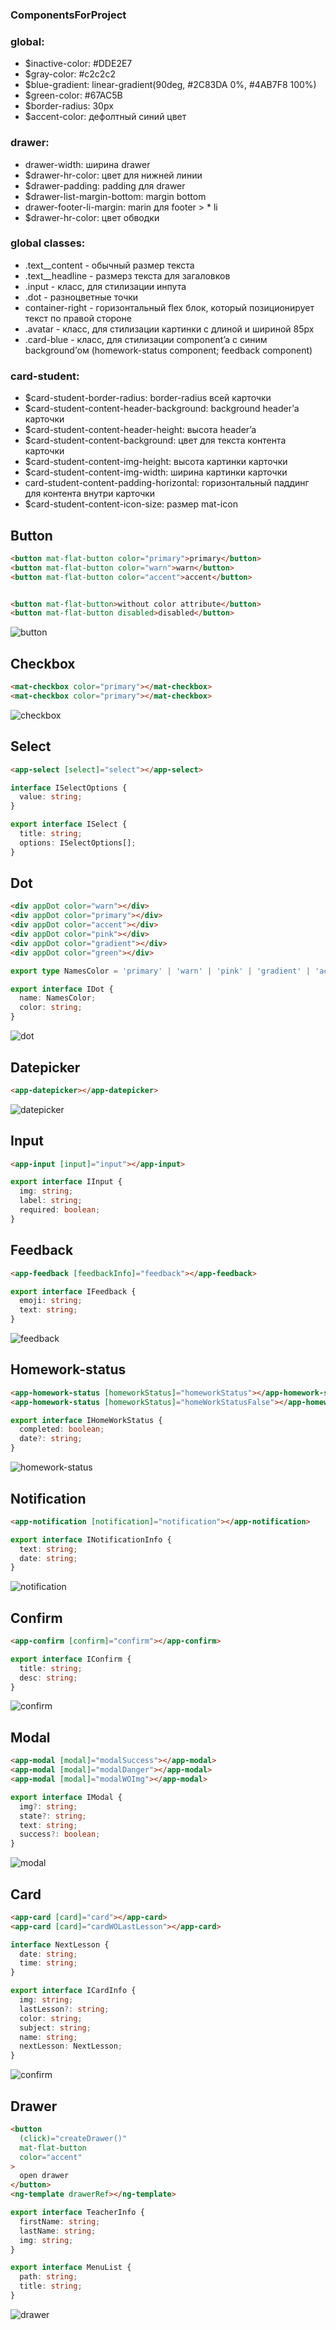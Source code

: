 ### ComponentsForProject
<h3>global: </h3>
<ul>
    <li>$inactive-color: #DDE2E7</li>
    <li>$gray-color: #c2c2c2</li>
    <li>$blue-gradient: linear-gradient(90deg, #2C83DA 0%, #4AB7F8 100%)</li>
    <li>$green-color: #67AC5B</li>
    <li>$border-radius: 30px</li>
    <li>$accent-color: дефолтный синий цвет</li>
</ul>

<h3>drawer: </h3>
<ul>
    <li>drawer-width: ширина drawer</li>
    <li>$drawer-hr-color: цвет для нижней линии</li>
    <li>$drawer-padding: padding для drawer</li>
    <li>$drawer-list-margin-bottom: margin bottom</li>
    <li>drawer-footer-li-margin: marin для footer > * li</li>
    <li>$drawer-hr-color: цвет обводки</li>
</ul>

<h3>global classes: </h3>
<ul>
    <li>.text__content - обычный размер текста</li>
    <li>.text__headline - размерз текста для загаловков</li>
    <li>.input - класс, для стилизации инпута</li>
    <li>.dot - разноцветные точки</li>
    <li>container-right - горизонтальный flex блок, который позиционирует текст по правой стороне </li>
    <li>.avatar - класс, для стилизации картинки с длиной и шириной 85px</li>
    <li>.card-blue - класс, для стилизации component’a с синим background’ом (homework-status component; feedback component)</li>
</ul>

<h3>card-student:</h3>
<ul>
    <li>$card-student-border-radius:  border-radius всей карточки</li>
    <li>$card-student-content-header-background: background header’а карточки</li>
    <li>$card-student-content-header-height: высота header’a</li>
    <li>$card-student-content-background: цвет для текста контента карточки</li>
    <li>$card-student-content-img-height: высота картинки карточки</li>
    <li>$card-student-content-img-width:  ширина картинки карточки</li>
    <li>card-student-content-padding-horizontal: горизонтальный паддинг для контента внутри карточки</li>
    <li>$card-student-content-icon-size: размер mat-icon</li>
</ul>

## Button
~~~html
<button mat-flat-button color="primary">primary</button>
<button mat-flat-button color="warn">warn</button>
<button mat-flat-button color="accent">accent</button>


<button mat-flat-button>without color attribute</button>
<button mat-flat-button disabled>disabled</button>
~~~
![button](./readme-img/button.png)

## Checkbox
~~~html
<mat-checkbox color="primary"></mat-checkbox>
<mat-checkbox color="primary"></mat-checkbox>
~~~
![checkbox](./readme-img/checkbox.png)

## Select
~~~html
<app-select [select]="select"></app-select>
~~~
~~~ts
interface ISelectOptions {
  value: string;
}

export interface ISelect {
  title: string;
  options: ISelectOptions[];
}
~~~

## Dot
~~~html
<div appDot color="warn"></div>
<div appDot color="primary"></div>
<div appDot color="accent"></div>
<div appDot color="pink"></div>
<div appDot color="gradient"></div>
<div appDot color="green"></div>
~~~
~~~ts
export type NamesColor = 'primary' | 'warn' | 'pink' | 'gradient' | 'accent' | 'green';

export interface IDot {
  name: NamesColor;
  color: string;
}
~~~
![dot](./readme-img/dot.png)

## Datepicker
~~~html
<app-datepicker></app-datepicker>
~~~
![datepicker](./readme-img/datepicker.png)

## Input
~~~html
<app-input [input]="input"></app-input>
~~~
~~~ts
export interface IInput {
  img: string;
  label: string;
  required: boolean;
}
~~~

## Feedback
~~~html
<app-feedback [feedbackInfo]="feedback"></app-feedback>
~~~
~~~ts
export interface IFeedback {
  emoji: string;
  text: string;
}
~~~
![feedback](./readme-img/feedback.png)

## Homework-status
~~~html
<app-homework-status [homeworkStatus]="homeworkStatus"></app-homework-status>
<app-homework-status [homeworkStatus]="homeWorkStatusFalse"></app-homework-status>
~~~
~~~ts
export interface IHomeWorkStatus {
  completed: boolean;
  date?: string;
}
~~~
![homework-status](./readme-img/homework-status.png)

## Notification
~~~html
<app-notification [notification]="notification"></app-notification>
~~~
~~~ts
export interface INotificationInfo {
  text: string;
  date: string;
}
~~~
![notification](./readme-img/notification.png)

## Confirm
~~~html
<app-confirm [confirm]="confirm"></app-confirm>
~~~
~~~ts
export interface IConfirm {
  title: string;
  desc: string;
}
~~~
![confirm](./readme-img/confirm.png)

## Modal
~~~html
<app-modal [modal]="modalSuccess"></app-modal>
<app-modal [modal]="modalDanger"></app-modal>
<app-modal [modal]="modalWOImg"></app-modal>
~~~
~~~ts
export interface IModal {
  img?: string;
  state?: string;
  text: string;
  success?: boolean;
}
~~~
![modal](./readme-img/modal.png)

## Card
~~~html
<app-card [card]="card"></app-card>
<app-card [card]="cardWOLastLesson"></app-card>
~~~
~~~ts
interface NextLesson {
  date: string;
  time: string;
}

export interface ICardInfo {
  img: string;
  lastLesson?: string;
  color: string;
  subject: string;
  name: string;
  nextLesson: NextLesson;
}
~~~
![confirm](./readme-img/modal.png)

## Drawer
~~~html
<button
  (click)="createDrawer()"
  mat-flat-button
  color="accent"
>
  open drawer
</button>
<ng-template drawerRef></ng-template>
~~~
~~~ts
export interface TeacherInfo {
  firstName: string;
  lastName: string;
  img: string;
}

export interface MenuList {
  path: string;
  title: string;
}
~~~
![drawer](./readme-img/drawer.png)
